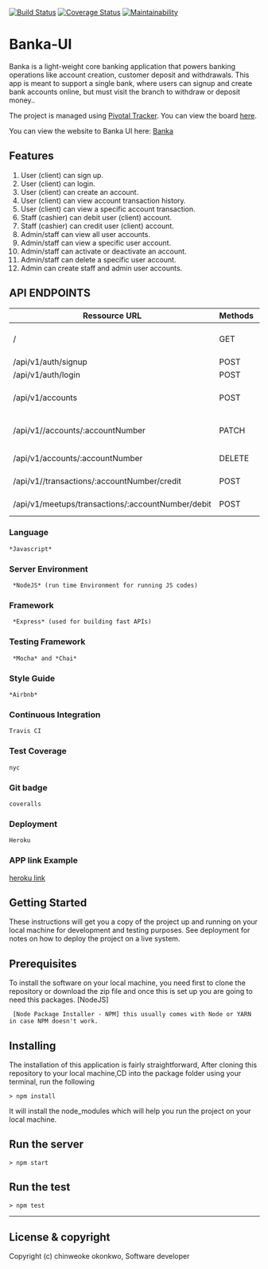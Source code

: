 [![Build Status](https://travis-ci.org/G-Chilie/Banka.svg?branch=develop)](https://travis-ci.org/G-Chilie/Banka)  [![Coverage Status](https://coveralls.io/repos/github/G-Chilie/Banka/badge.svg?branch=develop)](https://coveralls.io/github/G-Chilie/Banka?branch=develop)  [![Maintainability](https://api.codeclimate.com/v1/badges/990acb5b35ea4b885c03/maintainability)](https://codeclimate.com/github/G-Chilie/Banka/maintainability)




# Banka-UI

Banka is a light-weight core banking application that powers banking operations like account creation, customer deposit and withdrawals. This app is meant to support a single bank, where users can signup and create bank accounts online, but must visit the branch to withdraw or deposit money..

The project is managed using [Pivotal Tracker](https://www.pivotaltracker.com). You can view the board [here](https://www.pivotaltracker.com/n/projects/2321462).

You can view the website to Banka UI here: [Banka](https://g-chilie.github.io/Banka/)

## Features

1. User (client) can sign up.
2. User (client) can login.
3. User (client) can create an account.
4. User (client) can view account transaction history.
5. User (client) can view a specific account transaction.
6. Staff (cashier) can debit user (client) account.
7. Staff (cashier) can credit user (client) account.
8. Admin/staff can view all user accounts.
9. Admin/staff can view a specific user account.
10. Admin/staff can activate or deactivate an account.
11. Admin/staff can delete a specific user account.
12. Admin can create staff and admin user accounts.

## API ENDPOINTS

| Ressource URL | Methods  | Description  |
| ------- | --- | --- |
| / | GET | The index (welcome message) |
| /api/v1/auth/signup | POST | sign up |
| /api/v1/auth/login | POST | login |
| /api/v1/accounts | POST | Create bank account  |
| /api/v1//accounts/:accountNumber | PATCH | activate or deactivate an account |
| /api/v1/accounts/:accountNumber | DELETE | delete an account |
| /api/v1//transactions/:accountNumber/credit | POST | credit an account |
| /api/v1/meetups/transactions/:accountNumber/debit| POST | debit an account |



### Language
```
*Javascript*
```
### Server Environment
```
 *NodeJS* (run time Environment for running JS codes)
 ```
### Framework
```
 *Express* (used for building fast APIs)
 ```
### Testing Framework
```
 *Mocha* and *Chai*
 ```
### Style Guide
```
*Airbnb*
```
### Continuous Integration
```
Travis CI
```
### Test Coverage
```
nyc
```
### Git badge
```
coveralls
```
### Deployment
```
Heroku
```
### APP link Example

[heroku link](https://dashboard.heroku.com/apps/banka-chi)

## Getting Started
These instructions will get you a copy of the project up and running on your local machine for development and testing purposes. See deployment for notes on how to deploy the project on a live system.

## Prerequisites
To install the software on your local machine, you need first to clone the repository or download the zip file and once this is set up you are going to need this packages. [NodeJS]

```
 [Node Package Installer - NPM] this usually comes with Node or YARN in case NPM doesn't work.
```

## Installing
The installation of this application is fairly straightforward, After cloning this repository to your local machine,CD into the package folder using your terminal, run the following

```
> npm install
```

It will install the node_modules which will help you run the project on your local machine.

## Run the server
```
> npm start
```
## Run the test
```
> npm test
```


---

## License & copyright
Copyright (c) chinweoke okonkwo, Software developer
